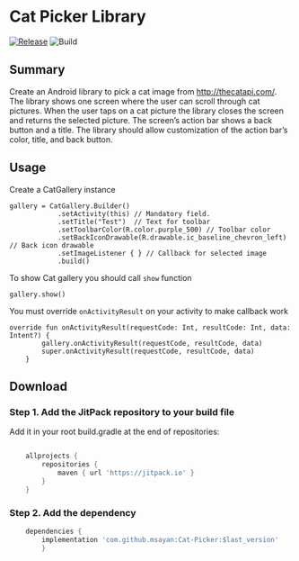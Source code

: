 # Cat Picker Library

[![Release](https://jitpack.io/v/msayan/Cat-Picker.svg)](https://jitpack.io/#msayan/Cat-Picker) ![Build](https://github.com/msayan/Cat-Picker/workflows/Build/badge.svg)

## Summary
Create an Android library to pick a cat image from http://thecatapi.com/.
The library shows one screen where the user can scroll through cat pictures. When the user taps on a cat picture the library closes the screen and returns the selected picture. The screen’s action bar shows a back button and a title.
The library should allow customization of the action bar’s color, title, and back button.

## Usage
Create a CatGallery instance
```
gallery = CatGallery.Builder()
            .setActivity(this) // Mandatory field.
            .setTitle("Test")  // Text for toolbar
            .setToolbarColor(R.color.purple_500) // Toolbar color
            .setBackIconDrawable(R.drawable.ic_baseline_chevron_left) // Back icon drawable
            .setImageListener { } // Callback for selected image
            .build()
```
To show Cat gallery you should call `show` function
```
gallery.show()
```

You must override `onActivityResult` on your activity to make callback work
```
override fun onActivityResult(requestCode: Int, resultCode: Int, data: Intent?) {
        gallery.onActivityResult(requestCode, resultCode, data)
        super.onActivityResult(requestCode, resultCode, data)
    }
```

## Download

### Step 1. Add the JitPack repository to your build file

Add it in your root build.gradle at the end of repositories:

```groovy

	allprojects {
		repositories {
			maven { url 'https://jitpack.io' }
		}
	}
```

### Step 2. Add the dependency

```groovy
    dependencies {
	    implementation 'com.github.msayan:Cat-Picker:$last_version'
	    }
```